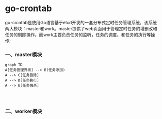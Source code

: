 # go-crontab

go-crontab是使用Go语言基于etcd开发的一套分布式定时任务管理系统，该系统两大模块：master和work。master提供了web页面用于管理定时任务的增删改和任务的剔除操作，而work主要负责任务的监听，任务的调度，和任务的执行等操作;

### 一、master模块

```mermaid
graph TD
A[任务管理界面] --> B(任务添加)
A --> C[任务删除]
A --> D[任务执行]	
A --> E[任务强杀]
   
  
    
```

### 二、worker模块









